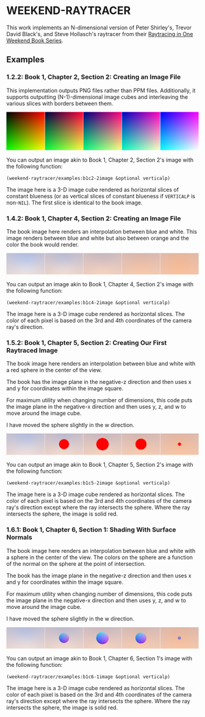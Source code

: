 # WEEKEND-RAYTRACER

This work implements an N-dimensional version of Peter Shirley's, Trevor David Black's, and Steve Hollasch's
raytracer from their [Raytracing in One Weekend Book Series][book].

  [book]: https://raytracing.github.io/books/RayTracingInOneWeekend.html

## Examples

### 1.2.2: Book 1, Chapter 2, Section 2: Creating an Image File

This implementation outputs PNG files rather than PPM files.
Additionally, it supports outputting (N-1)-dimensional image cubes and
interleaving the various slices with borders between them.

![Image cube](./images/B1C2-2image.png)

You can output an image akin to Book 1, Chapter 2, Section 2's image
with the following function:

    (weekend-raytracer/examples:b1c2-2image &optional verticalp)

The image here is a 3-D image cube rendered as horizontal slices of
constant blueness (or as vertical slices of constant blueness if
`VERTICALP` is non-`NIL`). The first slice is identical to the
book image.

### 1.4.2: Book 1, Chapter 4, Section 2: Creating an Image File

The book image here renders an interpolation between blue and
white. This image renders between blue and white but also between
orange and the color the book would render.

![Image cube](./images/B1C4-2image.png)

You can output an image akin to Book 1, Chapter 4, Section 2's image
with the following function:

    (weekend-raytracer/examples:b1c4-2image &optional verticalp)

The image here is a 3-D image cube rendered as horizontal slices.
The color of each pixel is based on the 3rd and 4th coordinates
of the camera ray's direction.


### 1.5.2: Book 1, Chapter 5, Section 2: Creating Our First Raytraced Image

The book image here renders an interpolation between blue and
white with a red sphere in the center of the view.

The book has the image plane in the negative-z direction and
then uses x and y for coordinates within the image square.

For maximum utility when changing number of dimensions, this
code puts the image plane in the negative-x direction and
then uses y, z, and w to move around the image cube.

I have moved the sphere slightly in the w direction.

![Image cube](./images/B1C5-2image.png)

You can output an image akin to Book 1, Chapter 5, Section 2's image
with the following function:

    (weekend-raytracer/examples:b1c5-2image &optional verticalp)

The image here is a 3-D image cube rendered as horizontal slices.
The color of each pixel is based on the 3rd and 4th coordinates
of the camera ray's direction except where the ray intersects the
sphere. Where the ray intersects the sphere, the image is solid red.


### 1.6.1: Book 1, Chapter 6, Section 1: Shading With Surface Normals

The book image here renders an interpolation between blue and
white with a sphere in the center of the view.
The colors on the sphere are a function of the normal on the
sphere at the point of intersection.

The book has the image plane in the negative-z direction and
then uses x and y for coordinates within the image square.

For maximum utility when changing number of dimensions, this
code puts the image plane in the negative-x direction and
then uses y, z, and w to move around the image cube.

I have moved the sphere slightly in the w direction.

![Image cube](./images/B1C6-1image.png)

You can output an image akin to Book 1, Chapter 6, Section 1's image
with the following function:

    (weekend-raytracer/examples:b1c6-1image &optional verticalp)

The image here is a 3-D image cube rendered as horizontal slices.
The color of each pixel is based on the 3rd and 4th coordinates
of the camera ray's direction except where the ray intersects the
sphere. Where the ray intersects the sphere, the image is solid red.
